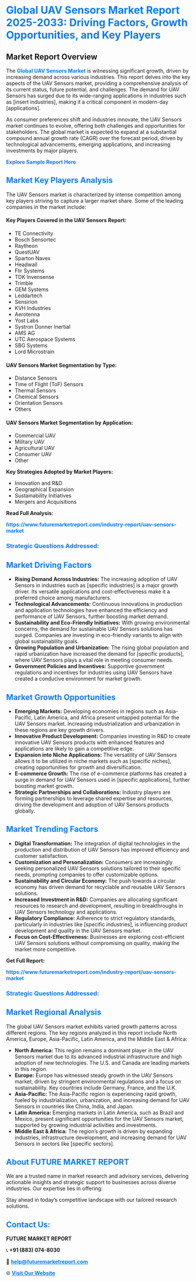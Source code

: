 <h1 style="color: #007BFF;">Global UAV Sensors Market Report 2025-2033: Driving Factors, Growth Opportunities, and Key Players</h1>

<section id="overview">
<h2>Market Report Overview</h2>
<p>The <a href="https://www.futuremarketreport.com/industry-report/uav-sensors-market" style="color: #007BFF; text-decoration: none;"><strong>Global UAV Sensors Market</strong></a> is witnessing significant growth, driven by increasing demand across various industries. This report delves into the key aspects of the UAV Sensors market, providing a comprehensive analysis of its current status, future potential, and challenges. The demand for UAV Sensors has surged due to its wide-ranging applications in industries such as [insert industries], making it a critical component in modern-day [applications].</p>
<p>As consumer preferences shift and industries innovate, the UAV Sensors market continues to evolve, offering both challenges and opportunities for stakeholders. The global market is expected to expand at a substantial compound annual growth rate (CAGR) over the forecast period, driven by technological advancements, emerging applications, and increasing investments by major players.</p>
</section>

<section id="overview">
<p><a href="https://www.futuremarketreport.com/request-sample/reportId=116058" style="color: #007BFF; text-decoration: none;"><strong>Explore Sample Report Here</strong></a></p>
</section>

<section id="key-players">
<h2 style="color: #007BFF;">Market Key Players Analysis</h2>
<p>The UAV Sensors market is characterized by intense competition among key players striving to capture a larger market share. Some of the leading companies in the market include:</p>
<h4>Key Players Covered in the UAV Sensors Report:</h4>
<ul><li>TE Connectivity</li><li>Bosch Sensortec</li><li>Raytheon</li><li>QuestUAV</li><li>Sparton Navex</li><li>Headwall</li><li>Flir Systems</li><li>TDK Invensense</li><li>Trimble</li><li>GEM Systems</li><li>Leddartech</li><li>Sensirion</li><li>KVH Industries</li><li>Aerotenna</li><li>Yost Labs</li><li>Systron Donner Inertial</li><li>AMS AG</li><li>UTC Aerospace Systems</li><li>SBG Systems</li><li>Lord Microstrain</li></ul>
<h4>UAV Sensors Market Segmentation by Type:</h4>
<ul><li>Distance Sensors</li><li>Time of Flight (ToF) Sensors</li><li>Thermal Sensors</li><li>Chemical Sensors</li><li>Orientation Sensors</li><li>Others</li></ul>

<h4>UAV Sensors Market Segmentation by Application:</h4>
<ul><li>Commercial UAV</li><li>Military UAV</li><li>Agricultural UAV</li><li>Consumer UAV</li><li>Other</li></ul>
<p><strong>Key Strategies Adopted by Market Players:</strong></p>
<ul>
<li>Innovation and R&D</li>
<li>Geographical Expansion</li>
<li>Sustainability Initiatives</li>
<li>Mergers and Acquisitions</li>
</ul>
</section>

<section>
<p><strong>Read Full Analysis: </strong></p><a href="https://www.futuremarketreport.com/industry-report/uav-sensors-market" style="color: #007BFF; text-decoration: none;"><strong>https://www.futuremarketreport.com/industry-report/uav-sensors-market</strong></a>
<h3 style="color: #007BFF;">Strategic Questions Addressed:</h3>
</section>

<section id="driving-factors">
<h2 style="color: #007BFF;">Market Driving Factors</h2>
<ul>
<li><strong>Rising Demand Across Industries:</strong> The increasing adoption of UAV Sensors in industries such as [specific industries] is a major growth driver. Its versatile applications and cost-effectiveness make it a preferred choice among manufacturers.</li>
<li><strong>Technological Advancements:</strong> Continuous innovations in production and application technologies have enhanced the efficiency and performance of UAV Sensors, further boosting market demand.</li>
<li><strong>Sustainability and Eco-Friendly Initiatives:</strong> With growing environmental concerns, the demand for sustainable UAV Sensors solutions has surged. Companies are investing in eco-friendly variants to align with global sustainability goals.</li>
<li><strong>Growing Population and Urbanization:</strong> The rising global population and rapid urbanization have increased the demand for [specific products], where UAV Sensors plays a vital role in meeting consumer needs.</li>
<li><strong>Government Policies and Incentives:</strong> Supportive government regulations and incentives for industries using UAV Sensors have created a conducive environment for market growth.</li>
</ul>
</section>

<section id="growth-opportunities">
<h2 style="color: #007BFF;">Market Growth Opportunities</h2>
<ul>
<li><strong>Emerging Markets:</strong> Developing economies in regions such as Asia-Pacific, Latin America, and Africa present untapped potential for the UAV Sensors market. Increasing industrialization and urbanization in these regions are key growth drivers.</li>
<li><strong>Innovative Product Development:</strong> Companies investing in R&D to create innovative UAV Sensors products with enhanced features and applications are likely to gain a competitive edge.</li>
<li><strong>Expansion into Niche Applications:</strong> The versatility of UAV Sensors allows it to be utilized in niche markets such as [specific niches], creating opportunities for growth and diversification.</li>
<li><strong>E-commerce Growth:</strong> The rise of e-commerce platforms has created a surge in demand for UAV Sensors used in [specific applications], further boosting market growth.</li>
<li><strong>Strategic Partnerships and Collaborations:</strong> Industry players are forming partnerships to leverage shared expertise and resources, driving the development and adoption of UAV Sensors products globally.</li>
</ul>
</section>

<section id="trending-factors">
<h2 style="color: #007BFF;">Market Trending Factors</h2>
<ul>
<li><strong>Digital Transformation:</strong> The integration of digital technologies in the production and distribution of UAV Sensors has improved efficiency and customer satisfaction.</li>
<li><strong>Customization and Personalization:</strong> Consumers are increasingly seeking personalized UAV Sensors solutions tailored to their specific needs, prompting companies to offer customizable options.</li>
<li><strong>Sustainability and Circular Economy:</strong> The push towards a circular economy has driven demand for recyclable and reusable UAV Sensors solutions.</li>
<li><strong>Increased Investment in R&D:</strong> Companies are allocating significant resources to research and development, resulting in breakthroughs in UAV Sensors technology and applications.</li>
<li><strong>Regulatory Compliance:</strong> Adherence to strict regulatory standards, particularly in industries like [specific industries], is influencing product development and quality in the UAV Sensors market.</li>
<li><strong>Focus on Cost-Effectiveness:</strong> Businesses are exploring cost-efficient UAV Sensors solutions without compromising on quality, making the market more competitive.</li>
</ul>
</section>

<section>
<p><strong>Get Full Report: </strong></p><a href="https://www.futuremarketreport.com/industry-report/uav-sensors-market" style="color: #007BFF; text-decoration: none;"><strong>https://www.futuremarketreport.com/industry-report/uav-sensors-market</strong></a>
<h3 style="color: #007BFF;">Strategic Questions Addressed:</h3>
</section>


<section id="regional-analysis">
<h2 style="color: #007BFF;">Market Regional Analysis</h2>
<p>The global UAV Sensors market exhibits varied growth patterns across different regions. The key regions analyzed in this report include North America, Europe, Asia-Pacific, Latin America, and the Middle East & Africa:</p>
<ul>
<li><strong>North America:</strong> This region remains a dominant player in the UAV Sensors market due to its advanced industrial infrastructure and high adoption of new technologies. The U.S. and Canada are leading markets in this region.</li>
<li><strong>Europe:</strong> Europe has witnessed steady growth in the UAV Sensors market, driven by stringent environmental regulations and a focus on sustainability. Key countries include Germany, France, and the U.K.</li>
<li><strong>Asia-Pacific:</strong> The Asia-Pacific region is experiencing rapid growth, fueled by industrialization, urbanization, and increasing demand for UAV Sensors in countries like China, India, and Japan.</li>
<li><strong>Latin America:</strong> Emerging markets in Latin America, such as Brazil and Mexico, present significant opportunities for the UAV Sensors market, supported by growing industrial activities and investments.</li>
<li><strong>Middle East & Africa:</strong> The region’s growth is driven by expanding industries, infrastructure development, and increasing demand for UAV Sensors in sectors like [specific sectors].</li>
</ul>
</section>

<footer>
<h2 style="color: #007BFF;">About FUTURE MARKET REPORT</h2>
<p>We are a trusted name in market research and advisory services, delivering actionable insights and strategic support to businesses across diverse industries. Our expertise lies in offering:</p>

<p>Stay ahead in today’s competitive landscape with our tailored research solutions.</p>

<h2 style="color: #007BFF;">Contact Us:</h2>
<p><strong>FUTURE MARKET REPORT</strong></p>
<p>📞 <strong>+91 (883) 074-8030</strong></p>
<p>📧 <strong><a href="mailto:help@futuremarketreport.com" style="color: #007BFF;">help@futuremarketreport.com</a></strong></p>
<p>🌐 <strong><a href="https://www.futuremarketreport.com/" style="color: #007BFF;">Visit Our Website</a></strong></p>
</footer>
